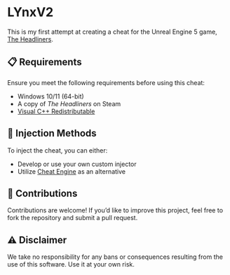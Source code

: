 # LYnxV2
This is my first attempt at creating a cheat for the Unreal Engine 5 game, [The Headliners](https://store.steampowered.com/app/3059070/The_Headliners/).  

## 📋 Requirements  
Ensure you meet the following requirements before using this cheat:  
- Windows 10/11 (64-bit)  
- A copy of *The Headliners* on Steam  
- [Visual C++ Redistributable](https://aka.ms/vs/17/release/vc_redist.x64.exe)  

## 💉 Injection Methods  
To inject the cheat, you can either:  
- Develop or use your own custom injector  
- Utilize [Cheat Engine](https://cheatengine.org/) as an alternative  

## 🤝 Contributions  
Contributions are welcome! If you’d like to improve this project, feel free to fork the repository and submit a pull request.  

## ⚠️ Disclaimer  
We take no responsibility for any bans or consequences resulting from the use of this software. Use it at your own risk.  
